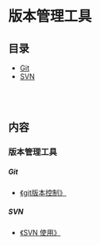 # 版本管理工具

## 目录
* [Git](https://github.com/0voice/develop_skill_tree/blob/main/common_skills_tree/%E7%89%88%E6%9C%AC%E7%AE%A1%E7%90%86%E5%B7%A5%E5%85%B7.md#Git)
* [SVN](https://github.com/0voice/develop_skill_tree/blob/main/common_skills_tree/%E7%89%88%E6%9C%AC%E7%AE%A1%E7%90%86%E5%B7%A5%E5%85%B7.md#SVN)

<br />
<br />

## 内容

### 版本管理工具

##### Git

* [《git版本控制》](https://blog.csdn.net/weixin_39723352/article/details/81606082)

##### SVN

* [《SVN 使用》](https://www.jianshu.com/p/fc8443a9aafe)
